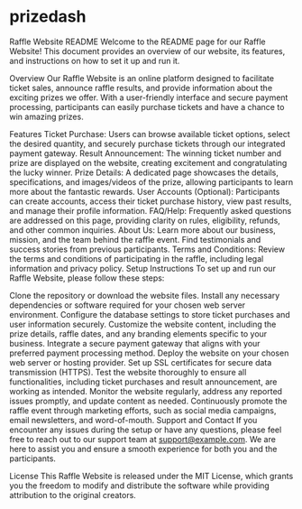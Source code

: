 # prizedash
Raffle Website README
Welcome to the README page for our Raffle Website! This document provides an overview of our website, its features, and instructions on how to set it up and run it.

Overview
Our Raffle Website is an online platform designed to facilitate ticket sales, announce raffle results, and provide information about the exciting prizes we offer. With a user-friendly interface and secure payment processing, participants can easily purchase tickets and have a chance to win amazing prizes.

Features
Ticket Purchase: Users can browse available ticket options, select the desired quantity, and securely purchase tickets through our integrated payment gateway.
Result Announcement: The winning ticket number and prize are displayed on the website, creating excitement and congratulating the lucky winner.
Prize Details: A dedicated page showcases the details, specifications, and images/videos of the prize, allowing participants to learn more about the fantastic rewards.
User Accounts (Optional): Participants can create accounts, access their ticket purchase history, view past results, and manage their profile information.
FAQ/Help: Frequently asked questions are addressed on this page, providing clarity on rules, eligibility, refunds, and other common inquiries.
About Us: Learn more about our business, mission, and the team behind the raffle event. Find testimonials and success stories from previous participants.
Terms and Conditions: Review the terms and conditions of participating in the raffle, including legal information and privacy policy.
Setup Instructions
To set up and run our Raffle Website, please follow these steps:

Clone the repository or download the website files.
Install any necessary dependencies or software required for your chosen web server environment.
Configure the database settings to store ticket purchases and user information securely.
Customize the website content, including the prize details, raffle dates, and any branding elements specific to your business.
Integrate a secure payment gateway that aligns with your preferred payment processing method.
Deploy the website on your chosen web server or hosting provider.
Set up SSL certificates for secure data transmission (HTTPS).
Test the website thoroughly to ensure all functionalities, including ticket purchases and result announcement, are working as intended.
Monitor the website regularly, address any reported issues promptly, and update content as needed.
Continuously promote the raffle event through marketing efforts, such as social media campaigns, email newsletters, and word-of-mouth.
Support and Contact
If you encounter any issues during the setup or have any questions, please feel free to reach out to our support team at support@example.com. We are here to assist you and ensure a smooth experience for both you and the participants.

License
This Raffle Website is released under the MIT License, which grants you the freedom to modify and distribute the software while providing attribution to the original creators.
